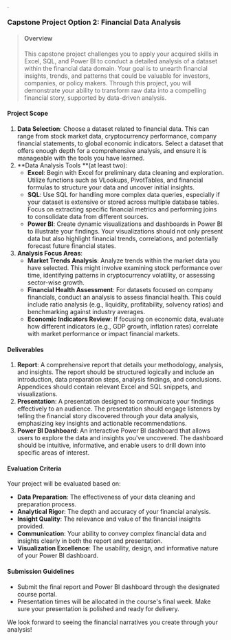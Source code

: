 <img src="images/2560px-M%26T_Bank_wordmark.svg.png" alt="img" style="zoom:10%;" />





### Capstone Project Option 2: Financial Data Analysis

> #### Overview
>
> This capstone project challenges you to apply your acquired skills in Excel, SQL, and Power BI to conduct a detailed analysis of a dataset within the financial data domain. Your goal is to unearth financial insights, trends, and patterns that could be valuable for investors, companies, or policy makers. Through this project, you will demonstrate your ability to transform raw data into a compelling financial story, supported by data-driven analysis.

#### Project Scope

1. **Data Selection**: Choose a dataset related to financial data. This can range from stock market data, cryptocurrency performance, company financial statements, to global economic indicators. Select a dataset that offers enough depth for a comprehensive analysis, and ensure it is manageable with the tools you have learned.
2. **Data Analysis Tools **(at least two):
   - **Excel**: Begin with Excel for preliminary data cleaning and exploration. Utilize functions such as VLookups, PivotTables, and financial formulas to structure your data and uncover initial insights.
   - **SQL**: Use SQL for handling more complex data queries, especially if your dataset is extensive or stored across multiple database tables. Focus on extracting specific financial metrics and performing joins to consolidate data from different sources.
   - **Power BI**: Create dynamic visualizations and dashboards in Power BI to illustrate your findings. Your visualizations should not only present data but also highlight financial trends, correlations, and potentially forecast future financial states.
3. **Analysis Focus Areas**:
   - **Market Trends Analysis**: Analyze trends within the market data you have selected. This might involve examining stock performance over time, identifying patterns in cryptocurrency volatility, or assessing sector-wise growth.
   - **Financial Health Assessment**: For datasets focused on company financials, conduct an analysis to assess financial health. This could include ratio analysis (e.g., liquidity, profitability, solvency ratios) and benchmarking against industry averages.
   - **Economic Indicators Review**: If focusing on economic data, evaluate how different indicators (e.g., GDP growth, inflation rates) correlate with market performance or impact financial markets.

#### Deliverables

1. **Report**: A comprehensive report that details your methodology, analysis, and insights. The report should be structured logically and include an introduction, data preparation steps, analysis findings, and conclusions. Appendices should contain relevant Excel and SQL snippets, and visualizations.
2. **Presentation**: A presentation designed to communicate your findings effectively to an audience. The presentation should engage listeners by telling the financial story discovered through your data analysis, emphasizing key insights and actionable recommendations.
3. **Power BI Dashboard**: An interactive Power BI dashboard that allows users to explore the data and insights you've uncovered. The dashboard should be intuitive, informative, and enable users to drill down into specific areas of interest.

#### Evaluation Criteria

Your project will be evaluated based on:

- **Data Preparation**: The effectiveness of your data cleaning and preparation process.
- **Analytical Rigor**: The depth and accuracy of your financial analysis.
- **Insight Quality**: The relevance and value of the financial insights provided.
- **Communication**: Your ability to convey complex financial data and insights clearly in both the report and presentation.
- **Visualization Excellence**: The usability, design, and informative nature of your Power BI dashboard.

#### Submission Guidelines

- Submit the final report and Power BI dashboard through the designated course portal.
- Presentation times will be allocated in the course's final week. Make sure your presentation is polished and ready for delivery.

We look forward to seeing the financial narratives you create through your analysis!